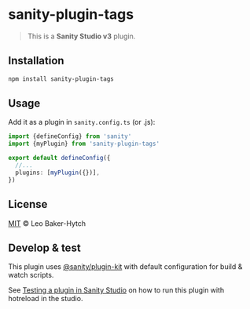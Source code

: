 # sanity-plugin-tags

> This is a **Sanity Studio v3** plugin.

## Installation

```sh
npm install sanity-plugin-tags
```

## Usage

Add it as a plugin in `sanity.config.ts` (or .js):

```ts
import {defineConfig} from 'sanity'
import {myPlugin} from 'sanity-plugin-tags'

export default defineConfig({
  //...
  plugins: [myPlugin({})],
})
```

## License

[MIT](LICENSE) © Leo Baker-Hytch

## Develop & test

This plugin uses [@sanity/plugin-kit](https://github.com/sanity-io/plugin-kit)
with default configuration for build & watch scripts.

See [Testing a plugin in Sanity Studio](https://github.com/sanity-io/plugin-kit#testing-a-plugin-in-sanity-studio)
on how to run this plugin with hotreload in the studio.
